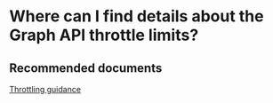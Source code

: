 <properties
	pageTitle="Where can I find details about the Graph API throttle limits"
	description="Where can I find details about the Graph API throttle limits"
	service="Microsoft.graph"
	resource="resourceName"
	authors="PatAltimore"
	displayOrder="2"
	selfHelpType="resource"
	supportTopicIds=""
	resourceTags="optional"
	productPesIds=""
	cloudEnvironments="public"
/>

# Where can I find details about the Graph API throttle limits?

## **Recommended documents**
[Throttling guidance](https://msdn.microsoft.com/en-us/library/azure/ad/graph/howto/azure-ad-graph-api-throttling)